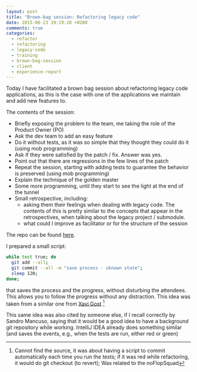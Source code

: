 ```yaml
---
layout: post
title: "Brown-bag session: Refactoring legacy code"
date: 2015-06-23 19:19:28 +0200
comments: true
categories:
  - refactor
  - refactoring
  - legacy-code
  - training
  - brown-bag-session
  - client
  - experience-report
---
```


Today I have facilitated a brown bag session about refactoring legacy code applications, as this is the case with one of the applications we maintain and add new features to.

The contents of the session:

  * Briefly exposing the problem to the team, me taking the role of the Product Owner (PO)
  * Ask the dev team to add an easy feature
  * Do it without tests, as it was so simple that they thought they could do it (using mob programming)
  * Ask if they were satisfied by the patch / fix. Answer was yes.
  * Point out that there are regressions in the few lines of the patch
  * Repeat the session, starting with adding tests to guarantee the behavior is preserved  (using mob programming)
  * Explain the technique of the golden master
  * Some more programming, until they start to see the light at the end of the tunnel
  * Small retrospective, including:
    * asking them their feelings when dealing with legacy code. The contents of this is pretty similar to the concepts that appear in the retrospectives, when talking about the legacy project / submodule.
    * what could I improve as facilitator or for the structure of the session
    
The repo can be found [here][repo-spike].

I prepared a small script:

```bash
while test true; do
  git add --all;
  git commit --all -m "save process - uknown state";
  sleep 120;
done;
```

that saves the process and the progress, without disturbing the attendees. This allows you to follow the progress without any distraction. This idea was taken from a similar one from  [Xavi Gost][xav1uzz] [^1]

This same idea was also cited by someone else, if I recall correctly by Sandro Mancuso, saying that it would be a good idea to have a background git repository while working. IntelliJ IDEA already does something similar (and saves the events, e.g., when the tests are run, either red or green)

[xav1uzz]: http://twitter.com/@xav1uzz
[repo-spike]: https://github.com/alvarogarcia7/trivia-kata-spike
[^1]: Cannot find the source, it was about having a script to commit automatically each time you run the tests; if it was red while refactoring, it would do git checkout (to revert); Was related to the noFlopSquad
